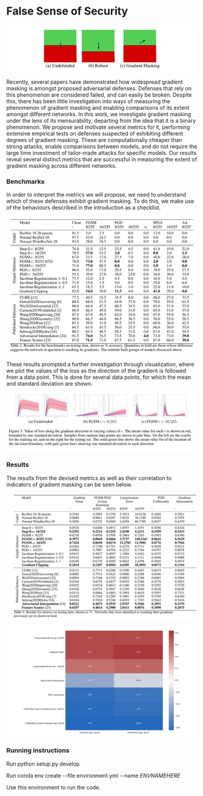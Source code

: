 # False Sense of Security

![Gradient Masking Example](images/grad_mask_toy.JPG)

Recently, several papers have demonstrated how widespread gradient masking is amongst proposed adversarial defenses. Defenses that rely on this phenomenon are considered failed, and can easily be broken. Despite this, there has been little investigation into ways of measuring the phenomenon of gradient masking and enabling comparisons of its extent amongst different networks. In this work, we investigate gradient masking under the lens of its mensurability, departing from the idea that it is a binary phenomenon. We propose and motivate several metrics for it, performing extensive empirical tests on defenses suspected of exhibiting different degrees of gradient masking. These are computationally cheaper than strong attacks, enable comparisons between models, and do not require the large time investment of tailor-made attacks for specific models. Our results reveal several distinct metrics that are successful in measuring the extent of gradient masking across different networks.

### Benchmarks

In order to interpret the metrics we will propose, we need to understand which of these defenses exhibit gradient masking. To do this, we make use of the behaviours described in the introduction as a checklist.

![Benchmarks](images/results.JPG)

These results prompted a further investigation through visualization, where we plot the values of the loss as the direction of the gradient is followed from a data point. This is done for several data points, for which the mean and standard deviation are shown.

![loss_along_grad](images/loss_along_grad.JPG)

### Results

The results from the devised metrics as well as their correlation to indicators of gradient masking can be seen below.

![results](images/results_metrics.JPG)

![corr](images/corr.JPG)

### Running instructions
Run python setup.py develop

Run conda env create --file environment.yml --name $ENV NAME HERE$

Use this environment to run the code.

